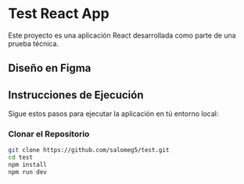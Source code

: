 # Test React App

Este proyecto es una aplicación React desarrollada como parte de una prueba técnica.

## Diseño en Figma


## Instrucciones de Ejecución

Sigue estos pasos para ejecutar la aplicación en tú entorno local:

### Clonar el Repositorio

```bash
git clone https://github.com/salomeg5/test.git
cd test
npm install
npm run dev



